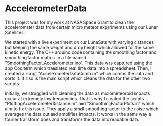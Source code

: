# AccelerometerData
This project was for my work at NASA Space Grant to clean the accelerometer data from certain micro meteor experiments using our Lunar Satellites.

We started with a live experiment on our LunaSats with varying distances but keeping the same weight and drop height which allowed for the same kinetic energy. The C++ arduino code containing the smoothing factor and smoothing factor math is in a file named "SmoothingFactor_Accelerometer.ino". This data was captured using the app Coolterm which translated real time data into a spreadsheet. Then, I created a script "AccelerometerDataComb.m" which combs the data and sorts it. It also is the main script which cleans the data for the other two scripts. 

initially, we struggled with cleaning the data as micrometeoroid impacts occur at extremely low frequencies. That is why I created the scripts "PlottingAccelerometerDistance.m" and "SmoothingFactorPlots.m" which aim to fix this issue. They apply a small smoothing factor to the noise which averages the data out and amplifies impacts. It works in the same way a fourier transform does and transforms the data into readable data. 
